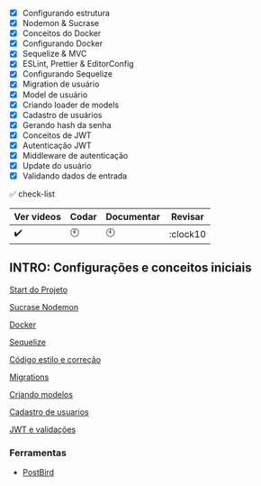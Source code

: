- [x] Configurando estrutura
- [x] Nodemon & Sucrase
- [x] Conceitos do Docker
- [x] Configurando Docker
- [x] Sequelize & MVC
- [X] ESLint, Prettier & EditorConfig
- [x] Configurando Sequelize
- [x] Migration de usuário
- [x] Model de usuário
- [x] Criando loader de models
- [x] Cadastro de usuários
- [x] Gerando hash da senha
- [x] Conceitos de JWT
- [x] Autenticação JWT
- [x] Middleware de autenticação
- [x] Update do usuário
- [x] Validando dados de entrada

:white_check_mark: check-list

Ver videos | Codar | Documentar| Revisar
-----------|-------|-----------|---------
:heavy_check_mark:| :clock10:|:clock10:|:clock10

## INTRO: Configurações e conceitos iniciais
[Start do Projeto](https://github.com/gislainejessica/Course-GoStack-9/tree/master/modulo2/docs/iniciar.md)

[Sucrase Nodemon](https://github.com/gislainejessica/Course-GoStack-9/tree/master/modulo2/docs/sucrase-nodemon.md)

[Docker](https://github.com/gislainejessica/Course-GoStack-9/tree/master/modulo2/docs/docker.md)

[Sequelize](https://github.com/gislainejessica/Course-GoStack-9/tree/master/modulo2/docs/sequelize.md)

[Código estilo e correção](https://github.com/gislainejessica/Course-GoStack-9/tree/master/modulo2/docs/config-code.md)

[Migrations](https://github.com/gislainejessica/Course-GoStack-9/tree/master/modulo2/docs/migrations.md)

[Criando modelos](https://github.com/gislainejessica/Course-GoStack-9/tree/master/modulo2/docs/config-connection.md)

[Cadastro de usuarios](https://github.com/gislainejessica/Course-GoStack-9/tree/master/modulo2/docs/cadastro.md)

[JWT e validações](https://github.com/gislainejessica/Course-GoStack-9/tree/master/modulo2/docs/jwt.md)

### Ferramentas
- [PostBird](https://snapcraft.io/postbird)


